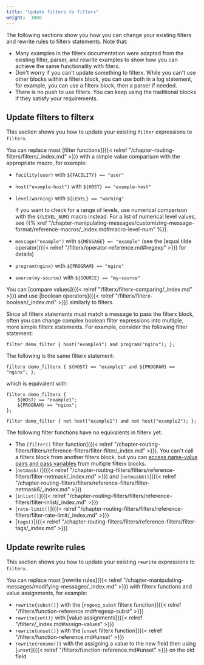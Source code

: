 ```yaml
---
title: "Update filters to filterx"
weight:  1000
---
```


The following sections show you how you can change your existing filters and rewrite rules to filterx statements. Note that:

- Many examples in the filterx documentation were adapted from the existing filter, parser, and rewrite examples to show how you can achieve the same functionality with fiterx.
- Don't worry if you can't update something to filterx. While you can't use other blocks within a filterx block, you can use both in a log statement, for example, you can use a filterx block, then a parser if needed.
- There is no push to use filterx. You can keep using the traditional blocks if they satisfy your requirements.

## Update filters to filterx

This section shows you how to update your existing `filter` expressions to `filterx`.

You can replace most [filter functions]({{< relref "/chapter-routing-filters/filters/_index.md" >}}) with a simple value comparison with the appropriate macro, for example:

- `facility(user)` with `${FACILITY} == "user"`
- `host("example-host")` with `${HOST} == "example-host"`
- `level(warning)` with `${LEVEL} == "warning"`

    If you want to check for a range of levels, use numerical comparison with the `${LEVEL_NUM}` macro instead. For a list of numerical level values, see {{% xref "/chapter-manipulating-messages/customizing-message-format/reference-macros/_index.md#macro-level-num" %}}.

- `message("example")` with `${MESSAGE} =~ "example"` (see the [equal tilde operator]({{< relref "/filterx/operator-reference.md#regexp" >}}) for details)
- `program(nginx)` with `${PROGRAM} == "nginx"`
- `source(my-source)` with `${SOURCE} == "my-source"`

You can [compare values]({{< relref "/filterx/filterx-comparing/_index.md" >}}) and use [boolean operators]({{< relref "/filterx/filterx-boolean/_index.md" >}}) similarly to filters.

Since all filterx statements must match a message to pass the filterx block, often you can change complex boolean filter expressions into multiple, more simple filterx statements. For example, consider the following filter statement:

```shell
filter demo_filter { host("example1") and program("nginx"); };
```

The following is the same filterx statement:

```shell
filterx demo_filterx { ${HOST} == "example1" and ${PROGRAM} == "nginx"; };
```

which is equivalent with:

```shell
filterx demo_filterx {
    ${HOST} == "example1";
    ${PROGRAM} == "nginx";
};
```

```shell
filter demo_filter { not host("example1") and not host("example2"); };
```

The following filter functions have no equivalents in filterx yet:

- The `[filter()` filter function]({{< relref "/chapter-routing-filters/filters/reference-filters/filter-filter/_index.md" >}}). You can't call a filterx block from another filterx block, but you can [access name-value pairs and pass variables](#scoping) from multiple filterx blocks.
- [`netmask()`]({{< relref "/chapter-routing-filters/filters/reference-filters/filter-netmask/_index.md" >}}) and [`netmask6()`]({{< relref "/chapter-routing-filters/filters/reference-filters/filter-netmask6/_index.md" >}})
- [`inlist()`]({{< relref "/chapter-routing-filters/filters/reference-filters/filter-inlist/_index.md" >}})
- [`rate-limit()`]({{< relref "/chapter-routing-filters/filters/reference-filters/filter-rate-limit/_index.md" >}})
- [`tags()`]({{< relref "/chapter-routing-filters/filters/reference-filters/filter-tags/_index.md" >}})

## Update rewrite rules

This section shows you how to update your existing `rewrite` expressions to `filterx`.

You can replace most [rewrite rules]({{< relref "/chapter-manipulating-messages/modifying-messages/_index.md" >}}) with filterx functions and value assignments, for example:

- `rewrite{subst()}` with the [`regexp_subst` filterx function]({{< relref "/filterx/function-reference.md#regexp-subst" >}})
- `rewrite{set()}` with [value assignments]({{< relref "/filterx/_index.md#assign-values" >}})
- `rewrite{unset()}` with the [`unset` filterx function]({{< relref "/filterx/function-reference.md#unset" >}})
- `rewrite{rename()}` with the assigning a value to the new field then using [`unset`]({{< relref "/filterx/function-reference.md#unset" >}}) on the old field


<!-- 
set-severity(), set-facility() set-pri() rewrite functions > no equivalent

Setting match variables with the set-matches() rewrite rule
    > I don't even get what this does

Setting multiple message fields to specific values
    > no equivalent

map-value-pairs: Rename value-pairs to normalize logs
    > Does the simple rename cover that, or no equivalent?

Conditional rewrites
    > see use cases

Rewrite the timezone of a message
    > ?

Anonymizing credit card numbers
    > no equivalent, but can be replicated using some regexp_subst expressions, see the scl for details tmp/axosyslog/scl/rewrite/cc-mask.conf

add/delete tags: do we need here a round-trip here like this, or is it working without that?: 
    temp-tags = json-array($TAGS);
    temp-tags += "new-tag";
    $TAGS = format_csv(temp-tags);

    - How can you delete an element with a specific value from a list (not by index)
        like this in python:
            thislist = ["apple", "banana", "cherry"]
            thislist.remove("banana")
 -->

<!-- FIXME group-by like contexts and similar don't work yet -->
